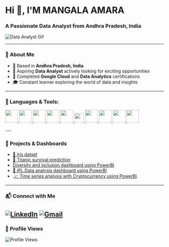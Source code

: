 # Hi 👋, I'M MANGALA AMARA  
### A Passionate Data Analyst from Andhra Pradesh, India  

![Data Analyst Gif](https://raw.githubusercontent.com/rajput2107/rajput2107/master/Assets/PC.gif)

---

### 💼 About Me
- 📍 Based in **Andhra Pradesh, India**
- 💼 Aspiring **Data Analyst** actively looking for exciting opportunities
- 🏅 Completed **Google Cloud** and **Data Analytics** certifications
- 🎓 Constant learner exploring the world of data and insights

---
### 🧰 Languages & Tools:

<p align="left">
  <!-- Python -->
  <a href="https://www.python.org/" target="_blank">
    <img src="https://cdn.jsdelivr.net/gh/devicons/devicon/icons/python/python-original.svg" width="40" />
  </a>

  <!-- PostgreSQL -->
  <a href="https://www.postgresql.org/" target="_blank">
    <img src="https://cdn.jsdelivr.net/gh/devicons/devicon/icons/postgresql/postgresql-original.svg" width="40" />
  </a>

  <!-- NumPy -->
  <a href="https://numpy.org/" target="_blank">
    <img src="https://cdn.jsdelivr.net/gh/devicons/devicon/icons/numpy/numpy-original.svg" width="40" />
  </a>

  <!-- Pandas -->
  <a href="https://pandas.pydata.org/" target="_blank">
    <img src="https://cdn.jsdelivr.net/gh/devicons/devicon/icons/pandas/pandas-original.svg" width="40" />
  </a>

  <!-- Matplotlib -->
  <a href="https://matplotlib.org/" target="_blank">
    <img src="https://upload.wikimedia.org/wikipedia/commons/8/84/Matplotlib_icon.svg" width="40" />
  </a>

  <!-- Seaborn -->
  <a href="https://seaborn.pydata.org/" target="_blank">
    <img src="https://seaborn.pydata.org/_static/logo-wide-lightbg.svg" height="30" />
  </a>

  <!-- Scikit-learn -->
  <a href="https://scikit-learn.org/" target="_blank">
    <img src="https://upload.wikimedia.org/wikipedia/commons/0/05/Scikit_learn_logo_small.svg" width="40" />
  </a>

  <!-- Excel -->
  <a href="https://www.microsoft.com/en-us/microsoft-365/excel" target="_blank">
    <img src="https://img.icons8.com/color/48/microsoft-excel-2019.png" width="40" />
  </a>

  <!-- Power BI -->
  <a href="https://powerbi.microsoft.com/" target="_blank">
    <img src="https://img.icons8.com/color/48/power-bi.png" width="40" />
  </a>

  <!-- Google Looker Studio -->
  <a href="https://lookerstudio.google.com/" target="_blank">
    <img src="https://upload.wikimedia.org/wikipedia/commons/thumb/e/e9/Google_Data_Studio_Logo.png/768px-Google_Data_Studio_Logo.png" width="40" />
  </a>
</p>
---

### 📌 Projects & Dashboards

- [🌼 Iris datset](https://github.com/amar4542/Iris-Dataset)
- [🚢 Titanic survival prediction](https://github.com/amar4542/Titanic-Survival-Prediction)
- [ Diversity and inclusion dashboard using PowerBI](https://github.com/amar4542/Diversity-Inclusion)
- [🏏 IPL Data analysis dashboard using PowerBI](https://github.com/amar4542/IPL-Data-Analysis)
- .[💹 Time series analysis with Cryptocurrency using PowerBI](https://github.com/amar4542/Time-series-analysis-with-cryptocurrency).

---

### 📬 Connect with Me

[![LinkedIn](https://img.shields.io/badge/-LinkedIn-blue?logo=linkedin&style=flat-square)](https://www.linkedin.com/in/m-amara-4542m/)
[![Gmail](https://img.shields.io/badge/-Gmail-D14836?style=flat-square&logo=gmail&logoColor=white)](mailto:mangalaamara282@gmail.com)
---

### 👀 Profile Views  
![Profile Views](https://komarev.com/ghpvc/?username=amar-1999&label=Profile%20views&color=0e75b6&style=flat)
